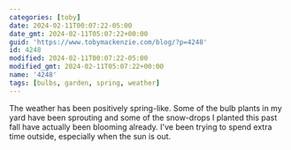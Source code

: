 ```yaml
---
categories: [toby]
date: 2024-02-11T00:07:22-05:00
date_gmt: 2024-02-11T05:07:22+00:00
guid: 'https://www.tobymackenzie.com/blog/?p=4248'
id: 4248
modified: 2024-02-11T00:07:22-05:00
modified_gmt: 2024-02-11T05:07:22+00:00
name: '4248'
tags: [bulbs, garden, spring, weather]
---
```


The weather has been positively spring-like.  Some of the bulb plants in my yard have been sprouting and some of the snow-drops I planted this past fall have actually been blooming already.  I've been trying to spend extra time outside, especially when the sun is out.
